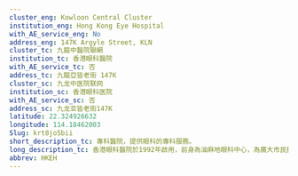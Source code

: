 ```yaml
---
cluster_eng: Kowloon Central Cluster
institution_eng: Hong Kong Eye Hospital
with_AE_service_eng: No
address_eng: 147K Argyle Street, KLN
cluster_tc: 九龍中醫院聯網
institution_tc: 香港眼科醫院
with_AE_service_tc: 否
address_tc: 九龍亞皆老街 147K
cluster_sc: 九龙中医院联网
institution_sc: 香港眼科医院
with_AE_service_sc: 否
address_sc: 九龙亚皆老街147K
latitude: 22.324926632
longitude: 114.18462003
Slug: krt8jo5bii
short_description_tc: 專科醫院，提供眼科的專科服務。
long_description_tc: 香港眼科醫院於1992年啟用，前身為油麻地眼科中心，為廣大市民提供第二級和第三級眼科轉介服務。香港中文大學眼科及視覺科學學系設於本院內，與醫院的臨床服務結合，為香港中文大學的醫科學生提供眼科訓練。香港眼科醫院為家庭醫科醫生、醫科學生、護士學生、視光學生及私家醫生提供培訓。
abbrev: HKEH
---
```

